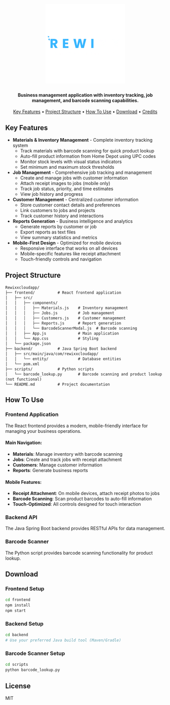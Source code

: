 <h1 align="center">
  <br>
  <a href="RewixxCloudApp"><img src="https://github.com/MikeJouni/Rewixxcloudapp/blob/zain/assets/images/rewixx.png" alt="RewixxCloudApp" width="250"></a>
  <br>
</h1>

<h4 align="center">Business management application with inventory tracking, job management, and barcode scanning capabilities.</h4>

<p align="center">
  <a href="#key-features">Key Features</a> •
  <a href="#project-structure">Project Structure</a> •
  <a href="#how-to-use">How To Use</a> •
  <a href="#download">Download</a> •
  <a href="#credits">Credits</a> 
</p>

## Key Features

* **Materials & Inventory Management** - Complete inventory tracking system
  - Track materials with barcode scanning for quick product lookup
  - Auto-fill product information from Home Depot using UPC codes
  - Monitor stock levels with visual status indicators
  - Set minimum and maximum stock thresholds
* **Job Management** - Comprehensive job tracking and management
  - Create and manage jobs with customer information
  - Attach receipt images to jobs (mobile only)
  - Track job status, priority, and time estimates
  - View job history and progress
* **Customer Management** - Centralized customer information
  - Store customer contact details and preferences
  - Link customers to jobs and projects
  - Track customer history and interactions
* **Reports Generation** - Business intelligence and analytics
  - Generate reports by customer or job
  - Export reports as text files
  - View summary statistics and metrics
* **Mobile-First Design** - Optimized for mobile devices
  - Responsive interface that works on all devices
  - Mobile-specific features like receipt attachment
  - Touch-friendly controls and navigation

## Project Structure

```
Rewixxcloudapp/
├── frontend/          # React frontend application
│   ├── src/
│   │   ├── components/
│   │   │   ├── Materials.js    # Inventory management
│   │   │   ├── Jobs.js         # Job management
│   │   │   ├── Customers.js    # Customer management
│   │   │   ├── Reports.js      # Report generation
│   │   │   └── BarcodeScannerModal.js  # Barcode scanning
│   │   ├── App.js              # Main application
│   │   └── App.css             # Styling
│   └── package.json
├── backend/           # Java Spring Boot backend
│   ├── src/main/java/com/rewixxcloudapp/
│   │   └── entity/             # Database entities
│   └── pom.xml
├── scripts/           # Python scripts
│   └── barcode_lookup.py       # Barcode scanning and product lookup (not functional)
└── README.md          # Project documentation
```

## How To Use

### Frontend Application
The React frontend provides a modern, mobile-friendly interface for managing your business operations.

#### Main Navigation:
* **Materials**: Manage inventory with barcode scanning
* **Jobs**: Create and track jobs with receipt attachment
* **Customers**: Manage customer information
* **Reports**: Generate business reports

#### Mobile Features:
* **Receipt Attachment**: On mobile devices, attach receipt photos to jobs
* **Barcode Scanning**: Scan product barcodes to auto-fill information
* **Touch-Optimized**: All controls designed for touch interaction

### Backend API
The Java Spring Boot backend provides RESTful APIs for data management.

### Barcode Scanner
The Python script provides barcode scanning functionality for product lookup.

## Download

### Frontend Setup
```bash
cd frontend
npm install
npm start
```

### Backend Setup
```bash
cd backend
# Use your preferred Java build tool (Maven/Gradle)
```

### Barcode Scanner Setup
```bash
cd scripts
python barcode_lookup.py
```

## License

MIT 
